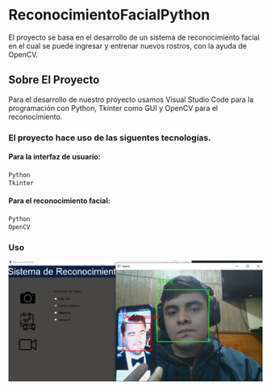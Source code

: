 # ReconocimientoFacialPython
El proyecto se basa en el desarrollo de un sistema de reconocimiento facial en el cual se puede ingresar y entrenar nuevos rostros, con la ayuda de OpenCV.
## Sobre El Proyecto
Para el desarrollo de nuestro proyecto usamos Visual Studio Code para la programación con Python, Tkinter como GUI y OpenCV para el reconocimiento.
### El proyecto hace uso de las siguentes tecnologías.
#### Para la interfaz de usuario:
```
Python 
Tkinter
```
#### Para el reconocimiento facial:
```
Python 
OpenCV
```
### Uso
![Image text](https://github.com/AlexanderNT24/ReconocimientoFacialPython/blob/master/Imagenes/Git/Presentacion.jpg)
